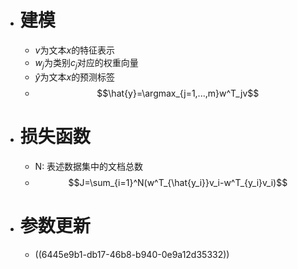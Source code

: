 - # 建模
	- $v$为文本$x$的特征表示
	- $w_j$为类别$c_j$对应的权重向量
	- $\hat{y}$为文本$x$的预测标签
	- $$\hat{y}=\argmax_{j=1,...,m}w^T_jv$$
- # 损失函数
	- N: 表述数据集中的文档总数
	- $$J=\sum_{i=1}^N(w^T_{\hat{y_i}}v_i-w^T_{y_i}v_i)$$
- # 参数更新
	- ((6445e9b1-db17-46b8-b940-0e9a12d35332))